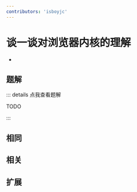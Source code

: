```yaml
---
contributors: 'isboyjc'
---
```


# 谈一谈对浏览器内核的理解

- 



## 题解

::: details 点我查看题解

  TODO

:::



## 相同


## 相关


## 扩展

